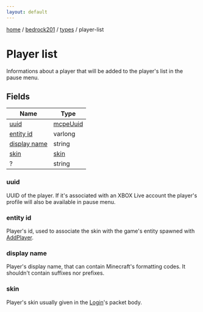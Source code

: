 ```yaml
---
layout: default
---
```


[home](/)  /  [bedrock201](/protocol/bedrock201)  /  [types](/protocol/bedrock201/types)  /  player-list

# Player list

Informations about a player that will be added to the player's list in the pause menu.

## Fields

Name | Type
---|---
[uuid](#uuid) | [mcpeUuid](/protocol/bedrock201/types/mcpe-uuid)
[entity id](#entity-id) | varlong
[display name](#display-name) | string
[skin](#skin) | [skin](/protocol/bedrock201/types/skin)
? | string

### uuid

UUID of the player. If it's associated with an XBOX Live account the player's profile will also be available in pause menu.

### entity id

Player's id, used to associate the skin with the game's entity spawned with [AddPlayer](#play_add-player).

### display name

Player's display name, that can contain Minecraft's formatting codes. It shouldn't contain suffixes nor prefixes.

### skin

Player's skin usually given in the [Login](#play_login)'s packet body.
